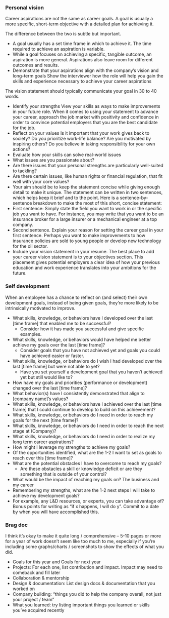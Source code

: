 
### Personal vision

Career aspirations are not the same as career goals. A goal is usually a more specific, short-term objective with a detailed plan for achieving it.

The difference between the two is subtle but important. 
* A goal usually has a set time frame in which to achieve it. The time required to achieve an aspiration is variable.
* While a goal focuses on achieving a specific, tangible outcome, an aspiration is more general. Aspirations also leave room for different outcomes and results.
* Demonstrate that your aspirations align with the company’s vision and long-term goals
Show the interviewer how the role will help you gain the skills and experience necessary to achieve your career aspirations

The vision statement should typically communicate your goal in 30 to 40 words. 

* Identify your strengths
View your skills as ways to make improvements in your future role. When it comes to using your statement to advance your career, approach the job market with positivity and confidence in order to convince potential employers that you are the best candidate for the job.
* Reflect on your values 
Is it important that your work gives back to society?
Do you prioritize work-life balance?
Are you motivated by inspiring others?
Do you believe in taking responsibility for your own actions?
* Evaluate how your skills can solve real-world issues
 * What issues are you passionate about?
 * Are there issues that your personal strengths are particularly well-suited to tackling?
 * Are there certain issues, like human rights or financial regulation, that fit well with your core values?
* Your aim should be to keep the statement concise while giving enough detail to make it unique. The statement can be written in two sentences, which helps keep it brief and to the point. Here is a sentence-by-sentence breakdown to make the most of this short, concise statement:
 * First sentence: Simply state the field you want to work in or the specific job you want to have. For instance, you may write that you want to be an insurance broker for a large insurer or a mechanical engineer at a top company.
 * Second sentence. Explain your reason for setting the career goal in your first sentence. Perhaps you want to make improvements to how insurance policies are sold to young people or develop new technology for the oil sector.
* Include your vision statement in your resume. The best place to add your career vision statement is to your objectives section. This placement gives potential employers a clear idea of how your previous education and work experience translates into your ambitions for the future.



### Self development

When an employee has a chance to reflect on (and select) their own development goals, instead of being given goals, they’re more likely to be intrinsically motivated to improve. 
* What skills, knowledge, or behaviors have I developed over the last [time frame] that enabled me to be successful?
  * Consider how it has made you successful and give specific examples.
* What skills, knowledge, or behaviors would have helped me better achieve my goals over the last [time frame]?
  * Consider goals that you have not achieved yet and goals you could have achieved easier or faster.
* What skills, knowledge, or behaviors do I wish I had developed over the last [time frame] but were not able to yet?
  * Have you set yourself a development goal that you haven’t achieved yet but still would like to?
* How have my goals and priorities (performance or development) changed over the last [time frame]?
* What behavior(s) have I consistently demonstrated that align to [company name]’s values?
* What skills, knowledge, or behaviors have I achieved over the last [time frame] that I could continue to develop to build on this achievement?
* What skills, knowledge, or behaviors do I need in order to reach my goals for the next [time frame]?
* What skills, knowledge, or behaviors do I need in order to reach the next stage at (Company)?
* What skills, knowledge, or behaviors do I need in order to realize my long term career aspirations?
* How might I leverage my strengths to achieve my goals?
* Of the opportunities identified, what are the 1-2 I want to set as goals to reach over this [time frame]? 
* What are the potential obstacles I have to overcome to reach my goals?
  * Are these obstacles a skill or knowledge deficit or are they something that is outside of your control?
* What would be the impact of reaching my goals on? The business and my career
* Remembering my strengths, what are the 1-2 next steps I will take to achieve my development goals?
 * For example, any L&D resources, or experts, you can take advantage of? Bonus points for writing as “if x happens, I will do y”. Commit to a date by when you will have accomplished this.

### Brag doc

I think it’s okay to make it quite long / comprehensive – 5-10 pages or more for a year of work doesn’t seem like too much to me, especially if you’re including some graphs/charts / screenshots to show the effects of what you did.

* Goals for this year and Goals for next year
* Projects: For each one, list contribution and impact. Impact may need to comeback and fill later
* Collaboration & mentorship
* Design & documentation: List design docs & documentation that you worked on
* Company building: “things you did to help the company overall, not just your project / team”
* What you learned: try listing important things you learned or skills you’ve acquired recently

